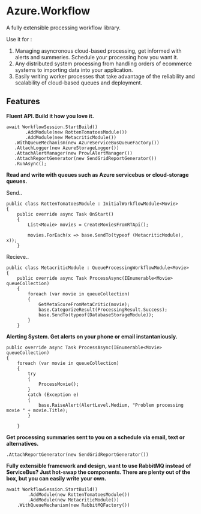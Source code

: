 Azure.Workflow
==============

A fully extensible processing workflow library. 

Use it for :

1. Managing asyncronous cloud-based processing, get informed with alerts and summeries. Schedule your processing how you want it.
2. Any distributed system processing from handling orders of ecommerce systems to importing data into your application.
3. Easily writing worker processes that take advantage of the reliability and scalability of cloud-based queues and deployment.

Features
---------
<b>Fluent API. Build it how you love it.</b>
```
await WorkflowSession.StartBuild()
       .AddModule(new RottenTomatoesModule())
       .AddModule(new MetacriticModule())
   .WithQueueMechanism(new AzureServiceBusQueueFactory())
   .AttachLogger(new AzureStorageLogger())
   .AttachAlertManager(new ProwlAlertManager())
   .AttachReportGenerator(new SendGridReportGenerator())
   .RunAsync();
```
 
<b> Read and write with queues such as Azure servicebus or cloud-storage queues. </b>

Send..
```
public class RottenTomatoesModule : InitialWorkflowModule<Movie>
{
    public override async Task OnStart()
    {
        List<Movie> movies = CreateMoviesFromRTApi();

        movies.ForEach(x => base.SendTo(typeof (MetacriticModule), x));
    }
```
Recieve..
```
public class MetacriticModule : QueueProcessingWorkflowModule<Movie>
{
    public override async Task ProcessAsync(IEnumerable<Movie> queueCollection)
    {
        foreach (var movie in queueCollection)
        {
            GetMetaScoreFromMetaCritic(movie);
            base.CategorizeResult(ProcessingResult.Success);
            base.SendTo(typeof(DatabaseStorageModule));
        }
    }
```

<b> Alerting System. Get alerts on your phone or email instantaniously.  </b>

```
public override async Task ProcessAsync(IEnumerable<Movie> queueCollection)
{
    foreach (var movie in queueCollection)
    {
        try
        {
            ProcessMovie();
        }
        catch (Exception e)
        {
            base.RaiseAlert(AlertLevel.Medium, "Problem processing movie " + movie.Title);
        }
            
    }
```

<b> Get processing summaries sent to you on a schedule via email, text or alternatives. </b> 

```
.AttachReportGenerator(new SendGridReportGenerator())
```

<b> Fully extensible framework and design, want to use RabbitMQ instead of ServiceBus? Just hot-swap the components. There are plenty out of the box, but you can easily write your own. </b>

```
await WorkflowSession.StartBuild()
        .AddModule(new RottenTomatoesModule())
        .AddModule(new MetacriticModule())
    .WithQueueMechanism(new RabbitMQFactory())
```

